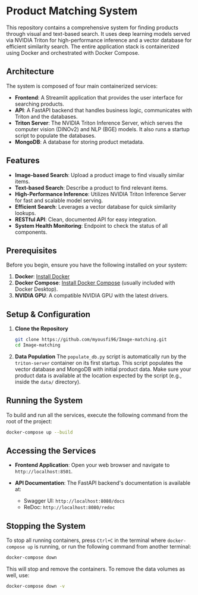 # Product Matching System

This repository contains a comprehensive system for finding products through visual and text-based search. It uses deep learning models served via NVIDIA Triton for high-performance inference and a vector database for efficient similarity search. The entire application stack is containerized using Docker and orchestrated with Docker Compose.

## Architecture

The system is composed of four main containerized services:

- **Frontend**: A Streamlit application that provides the user interface for searching products.
- **API**: A FastAPI backend that handles business logic, communicates with Triton and the databases.
- **Triton Server**: The NVIDIA Triton Inference Server, which serves the computer vision (DINOv2) and NLP (BGE) models. It also runs a startup script to populate the databases.
- **MongoDB**: A database for storing product metadata.

## Features
- **Image-based Search**: Upload a product image to find visually similar items.
- **Text-based Search**: Describe a product to find relevant items.
- **High-Performance Inference**: Utilizes NVIDIA Triton Inference Server for fast and scalable model serving.
- **Efficient Search**: Leverages a vector database for quick similarity lookups.
- **RESTful API**: Clean, documented API for easy integration.
- **System Health Monitoring**: Endpoint to check the status of all components.

## Prerequisites

Before you begin, ensure you have the following installed on your system:

1.  **Docker**: [Install Docker](https://docs.docker.com/engine/install/)
2.  **Docker Compose**: [Install Docker Compose](https://docs.docker.com/compose/install/) (usually included with Docker Desktop).
3.  **NVIDIA GPU**: A compatible NVIDIA GPU with the latest drivers.

## Setup & Configuration

1.  **Clone the Repository**
    ```bash
    git clone https://github.com/myousfi96/Image-matching.git
    cd Image-matching
    ```
2.  **Data Population**
    The `populate_db.py` script is automatically run by the `triton-server` container on its first startup. This script populates the vector database and MongoDB with initial product data. Make sure your product data is available at the location expected by the script (e.g., inside the `data/` directory).

## Running the System

To build and run all the services, execute the following command from the root of the project:

```bash
docker-compose up --build
```
## Accessing the Services

- **Frontend Application**:
  Open your web browser and navigate to `http://localhost:8501`.

- **API Documentation**:
  The FastAPI backend's documentation is available at:
  - Swagger UI: `http://localhost:8080/docs`
  - ReDoc: `http://localhost:8080/redoc`

## Stopping the System

To stop all running containers, press `Ctrl+C` in the terminal where `docker-compose up` is running, or run the following command from another terminal:

```bash
docker-compose down
```

This will stop and remove the containers. To remove the data volumes as well, use:
```bash
docker-compose down -v
``` 